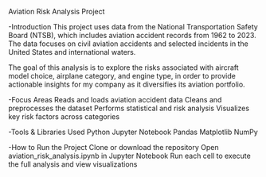 Aviation Risk Analysis Project

-Introduction
This project uses data from the National Transportation Safety Board (NTSB), which includes aviation accident records from 1962 to 2023. The data focuses on civil aviation accidents and selected incidents in the United States and international waters.

The goal of this analysis is to explore the risks associated with aircraft model choice, airplane category, and engine type, in order to provide actionable insights for my company as it diversifies its aviation portfolio.

-Focus Areas
Reads and loads aviation accident data
Cleans and preprocesses the dataset
Performs statistical and risk analysis
Visualizes key risk factors across categories

-Tools & Libraries Used
Python
Jupyter Notebook
Pandas
Matplotlib
NumPy

-How to Run the Project
Clone or download the repository
Open aviation_risk_analysis.ipynb in Jupyter Notebook
Run each cell to execute the full analysis and view visualizations





